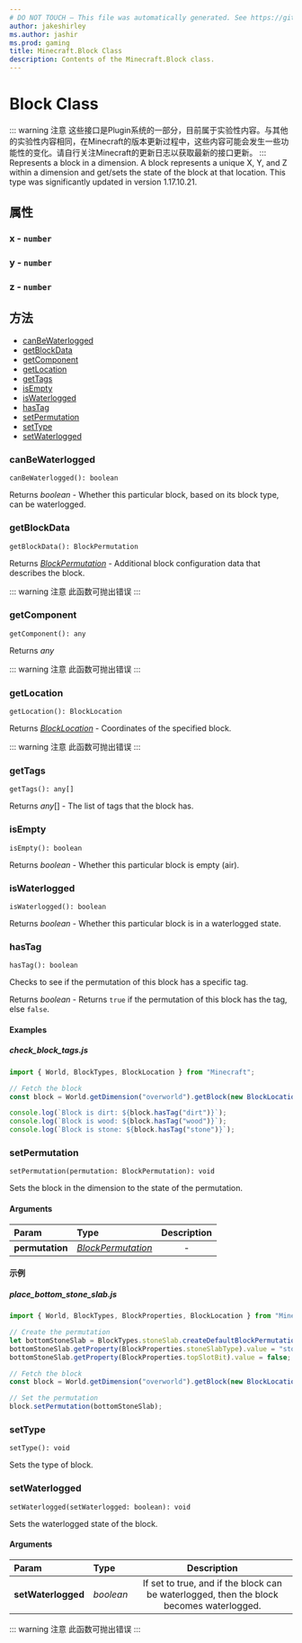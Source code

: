 ```yaml
---
# DO NOT TOUCH — This file was automatically generated. See https://github.com/Mojang/MinecraftScriptingApiDocsGenerator to modify descriptions, examples, etc.
author: jakeshirley
ms.author: jashir
ms.prod: gaming
title: Minecraft.Block Class
description: Contents of the Minecraft.Block class.
---
```

# Block Class
::: warning 注意
这些接口是Plugin系统的一部分，目前属于实验性内容。与其他的实验性内容相同，在Minecraft的版本更新过程中，这些内容可能会发生一些功能性的变化。请自行关注Minecraft的更新日志以获取最新的接口更新。
:::
Represents a block in a dimension. A block represents a unique X, Y, and Z within a dimension and get/sets the state of the block at that location. This type was significantly updated in version 1.17.10.21.

## 属性
### **x** - `number`



### **y** - `number`



### **z** - `number`




## 方法
- [canBeWaterlogged](#canbewaterlogged)
- [getBlockData](#getblockdata)
- [getComponent](#getcomponent)
- [getLocation](#getlocation)
- [getTags](#gettags)
- [isEmpty](#isempty)
- [isWaterlogged](#iswaterlogged)
- [hasTag](#hastag)
- [setPermutation](#setpermutation)
- [setType](#settype)
- [setWaterlogged](#setwaterlogged)
  
### **canBeWaterlogged**
`
canBeWaterlogged(): boolean
`


Returns *boolean* - Whether this particular block, based on its block type, can be waterlogged.


### **getBlockData**
`
getBlockData(): BlockPermutation
`


Returns [*BlockPermutation*](BlockPermutation.md) - Additional block configuration data that describes the block.

::: warning 注意
此函数可抛出错误
:::

### **getComponent**
`
getComponent(): any
`


Returns *any*

::: warning 注意
此函数可抛出错误
:::

### **getLocation**
`
getLocation(): BlockLocation
`


Returns [*BlockLocation*](BlockLocation.md) - Coordinates of the specified block.

::: warning 注意
此函数可抛出错误
:::
### **getTags**
`
getTags(): any[]
`


Returns *any*[] - The list of tags that the block has.


### **isEmpty**
`
isEmpty(): boolean
`


Returns *boolean* - Whether this particular block is empty (air).


### **isWaterlogged**
`
isWaterlogged(): boolean
`


Returns *boolean* - Whether this particular block is in a waterlogged state.


### **hasTag**
`
hasTag(): boolean
`

Checks to see if the permutation of this block has a specific tag.

Returns *boolean* - Returns `true` if the permutation of this block has the tag, else `false`.


#### Examples
##### ***check_block_tags.js***
```javascript
import { World, BlockTypes, BlockLocation } from "Minecraft";

// Fetch the block
const block = World.getDimension("overworld").getBlock(new BlockLocation(1, 2, 3));

console.log(`Block is dirt: ${block.hasTag("dirt")}`);
console.log(`Block is wood: ${block.hasTag("wood")}`);
console.log(`Block is stone: ${block.hasTag("stone")}`);

```
### **setPermutation**
`
setPermutation(permutation: BlockPermutation): void
`

Sets the block in the dimension to the state of the permutation.
#### Arguments
| Param | Type | Description |
| :--- | :--- | :---: |
| **permutation** | [*BlockPermutation*](BlockPermutation.md) | - |



#### 示例
##### ***place_bottom_stone_slab.js***
```javascript
import { World, BlockTypes, BlockProperties, BlockLocation } from "Minecraft";

// Create the permutation
let bottomStoneSlab = BlockTypes.stoneSlab.createDefaultBlockPermutation();
bottomStoneSlab.getProperty(BlockProperties.stoneSlabType).value = "stone_brick";
bottomStoneSlab.getProperty(BlockProperties.topSlotBit).value = false;

// Fetch the block
const block = World.getDimension("overworld").getBlock(new BlockLocation(1, 2, 3));

// Set the permutation
block.setPermutation(bottomStoneSlab);

```
### **setType**
`
setType(): void
`

Sets the type of block.



### **setWaterlogged**
`
setWaterlogged(setWaterlogged: boolean): void
`

Sets the waterlogged state of the block.
#### Arguments
| Param | Type | Description |
| :--- | :--- | :---: |
| **setWaterlogged** | *boolean* | If set to true, and if the block can be waterlogged, then the block becomes waterlogged. |


::: warning 注意
此函数可抛出错误
:::


